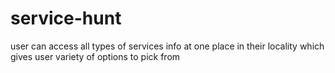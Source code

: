 # service-hunt
user can access all types of services info at one place in their locality which gives user variety of options to pick from
